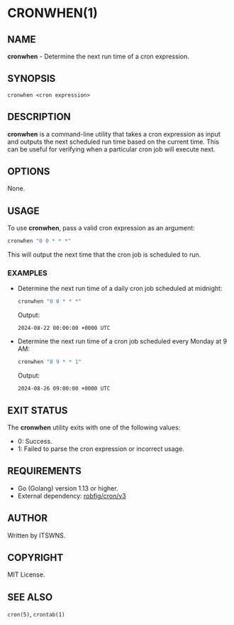 # CRONWHEN(1)

## NAME
**cronwhen** - Determine the next run time of a cron expression.

## SYNOPSIS
`cronwhen <cron expression>`

## DESCRIPTION
**cronwhen** is a command-line utility that takes a cron expression as input and outputs the next scheduled run time based on the current time. This can be useful for verifying when a particular cron job will execute next.

## OPTIONS
None.

## USAGE
To use **cronwhen**, pass a valid cron expression as an argument:

```sh
cronwhen "0 0 * * *"
```

This will output the next time that the cron job is scheduled to run.

### EXAMPLES
- Determine the next run time of a daily cron job scheduled at midnight:

  ```sh
  cronwhen "0 0 * * *"
  ```
  Output:
  ```
  2024-08-22 00:00:00 +0000 UTC
  ```

- Determine the next run time of a cron job scheduled every Monday at 9 AM:

  ```sh
  cronwhen "0 9 * * 1"
  ```
  Output:
  ```
  2024-08-26 09:00:00 +0000 UTC
  ```

## EXIT STATUS
The **cronwhen** utility exits with one of the following values:

- 0: Success.
- 1: Failed to parse the cron expression or incorrect usage.

## REQUIREMENTS
- Go (Golang) version 1.13 or higher.
- External dependency: [robfig/cron/v3](https://github.com/robfig/cron)

## AUTHOR
Written by ITSWNS.

## COPYRIGHT
MIT License.

## SEE ALSO
`cron(5)`, `crontab(1)`
